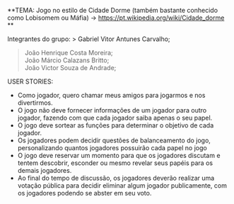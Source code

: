 **TEMA: Jogo no estilo de Cidade Dorme (também bastante conhecido como Lobisomem ou Máfia) -> https://pt.wikipedia.org/wiki/Cidade_dorme ** 

Integrantes do grupo: > Gabriel Vitor Antunes Carvalho;  
> João Henrique Costa Moreira;  
> João Márcio Calazans Britto;  
> João Victor Souza de Andrade;  

USER STORIES:
-  Como jogador, quero chamar meus amigos para jogarmos e nos divertirmos.  
-  O jogo não deve fornecer informações de um jogador para outro jogador, fazendo com que cada jogador saiba apenas o seu papel.  
-  O jogo deve sortear as funções para determinar o objetivo de cada jogador.  
-  Os jogadores podem decidir questões de balanceamento do jogo, personalizando quantos jogadores possuirão cada papel no jogo
-  O jogo deve reservar um momento para que os jogadores discutam e tentem descobrir, esconder ou mesmo revelar seus papéis para os demais jogadores.  
-  Ao final do tempo de discussão, os jogadores deverão realizar uma votação pública para decidir eliminar algum jogador publicamente, com os jogadores podendo se abster em seu voto.  
